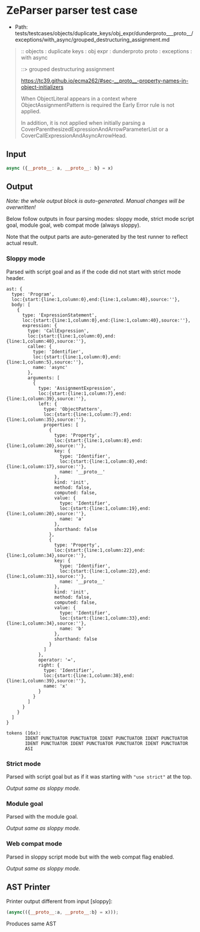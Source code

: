 # ZeParser parser test case

- Path: tests/testcases/objects/duplicate_keys/obj_expr/dunderproto___proto__/exceptions/with_async/grouped_destructuring_assignment.md

> :: objects : duplicate keys : obj expr : dunderproto proto : exceptions : with async
>
> ::> grouped destructuring assignment
>
> https://tc39.github.io/ecma262/#sec-__proto__-property-names-in-object-initializers
>
> When ObjectLiteral appears in a context where ObjectAssignmentPattern is required the Early Error rule is not applied.
>
> In addition, it is not applied when initially parsing a CoverParenthesizedExpressionAndArrowParameterList or a CoverCallExpressionAndAsyncArrowHead.

## Input

`````js
async ({__proto__: a, __proto__: b} = x)
`````

## Output

_Note: the whole output block is auto-generated. Manual changes will be overwritten!_

Below follow outputs in four parsing modes: sloppy mode, strict mode script goal, module goal, web compat mode (always sloppy).

Note that the output parts are auto-generated by the test runner to reflect actual result.

### Sloppy mode

Parsed with script goal and as if the code did not start with strict mode header.

`````
ast: {
  type: 'Program',
  loc:{start:{line:1,column:0},end:{line:1,column:40},source:''},
  body: [
    {
      type: 'ExpressionStatement',
      loc:{start:{line:1,column:0},end:{line:1,column:40},source:''},
      expression: {
        type: 'CallExpression',
        loc:{start:{line:1,column:0},end:{line:1,column:40},source:''},
        callee: {
          type: 'Identifier',
          loc:{start:{line:1,column:0},end:{line:1,column:5},source:''},
          name: 'async'
        },
        arguments: [
          {
            type: 'AssignmentExpression',
            loc:{start:{line:1,column:7},end:{line:1,column:39},source:''},
            left: {
              type: 'ObjectPattern',
              loc:{start:{line:1,column:7},end:{line:1,column:35},source:''},
              properties: [
                {
                  type: 'Property',
                  loc:{start:{line:1,column:8},end:{line:1,column:20},source:''},
                  key: {
                    type: 'Identifier',
                    loc:{start:{line:1,column:8},end:{line:1,column:17},source:''},
                    name: '__proto__'
                  },
                  kind: 'init',
                  method: false,
                  computed: false,
                  value: {
                    type: 'Identifier',
                    loc:{start:{line:1,column:19},end:{line:1,column:20},source:''},
                    name: 'a'
                  },
                  shorthand: false
                },
                {
                  type: 'Property',
                  loc:{start:{line:1,column:22},end:{line:1,column:34},source:''},
                  key: {
                    type: 'Identifier',
                    loc:{start:{line:1,column:22},end:{line:1,column:31},source:''},
                    name: '__proto__'
                  },
                  kind: 'init',
                  method: false,
                  computed: false,
                  value: {
                    type: 'Identifier',
                    loc:{start:{line:1,column:33},end:{line:1,column:34},source:''},
                    name: 'b'
                  },
                  shorthand: false
                }
              ]
            },
            operator: '=',
            right: {
              type: 'Identifier',
              loc:{start:{line:1,column:38},end:{line:1,column:39},source:''},
              name: 'x'
            }
          }
        ]
      }
    }
  ]
}

tokens (16x):
       IDENT PUNCTUATOR PUNCTUATOR IDENT PUNCTUATOR IDENT PUNCTUATOR
       IDENT PUNCTUATOR IDENT PUNCTUATOR PUNCTUATOR IDENT PUNCTUATOR
       ASI
`````

### Strict mode

Parsed with script goal but as if it was starting with `"use strict"` at the top.

_Output same as sloppy mode._

### Module goal

Parsed with the module goal.

_Output same as sloppy mode._

### Web compat mode

Parsed in sloppy script mode but with the web compat flag enabled.

_Output same as sloppy mode._

## AST Printer

Printer output different from input [sloppy]:

````js
(async(({__proto__:a, __proto__:b} = x)));
````

Produces same AST
